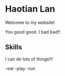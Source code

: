 # Haotian Lan

Welcome to my website!

You good good. I bad bad!!

## Skills

I can do lots of things!!!

-eat
-play
-run
 
